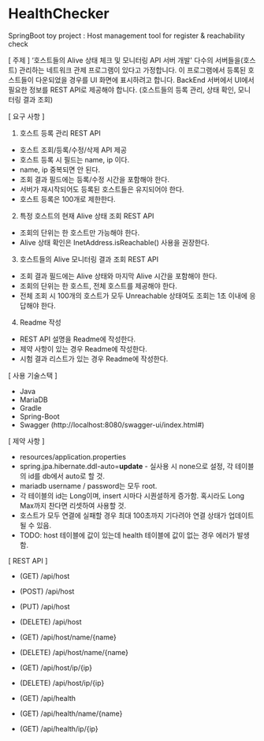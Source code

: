 # HealthChecker
SpringBoot toy project : Host management tool for register &amp; reachability check

[ 주제 ]
‘호스트들의 Alive 상태 체크 및 모니터링 API 서버 개발'
다수의 서버들을(호스트) 관리하는 네트워크 관제 프로그램이 있다고 가정합니다.
이 프로그램에서 등록된 호스트들이 다운되었을 경우를 UI 화면에 표시하려고 합니다.
BackEnd 서버에서 UI에서 필요한 정보를 REST API로 제공해야 합니다.
(호스트들의 등록 관리, 상태 확인, 모니터링 결과 조회)

[ 요구 사항 ]
1. 호스트 등록 관리 REST API
  - 호스트 조회/등록/수정/삭제 API 제공
  - 호스트 등록 시 필드는 name, ip 이다.
  - name, ip 중복되면 안 된다.
  - 조회 결과 필드에는 등록/수정 시간을 포함해야 한다.
  - 서버가 재시작되어도 등록된 호스트들은 유지되어야 한다.
  - 호스트 등록은 100개로 제한한다.

2. 특정 호스트의 현재 Alive 상태 조회 REST API
  - 조회의 단위는 한 호스트만 가능해야 한다.
  - Alive 상태 확인은 InetAddress.isReachable() 사용을 권장한다.

3. 호스트들의 Alive 모니터링 결과 조회 REST API
  - 조회 결과 필드에는 Alive 상태와 마지막 Alive 시간을 포함해야 한다.
  - 조회의 단위는 한 호스트, 전체 호스트를 제공해야 한다.
  - 전체 조회 시 100개의 호스트가 모두 Unreachable 상태여도 조회는 1초 이내에 응답해야 한다.

4. Readme 작성
  - REST API 설명을 Readme에 작성한다.
  - 제약 사항이 있는 경우 Readme에 작성한다.
  - 시험 결과 리스트가 있는 경우 Readme에 작성한다.

[ 사용 기술스택 ]
  - Java
  - MariaDB
  - Gradle
  - Spring-Boot
  - Swagger (http://localhost:8080/swagger-ui/index.html#)

[ 제약 사항 ]
  - resources/application.properties
   - spring.jpa.hibernate.ddl-auto=**update**
    - 실사용 시 none으로 설정, 각 테이블의 id를 db에서 auto로 할 것.
   - mariadb username / password는 모두 root.
  - 각 테이블의 id는 Long이며, insert 시마다 시퀀셜하게 증가함. 혹시라도 Long Max까지 찬다면 리셋하여 사용할 것.
  - 호스트가 모두 연결에 실패할 경우 최대 100초까지 기다려야 연결 상태가 업데이트 될 수 있음.
  - TODO: host 테이블에 값이 있는데 health 테이블에 값이 없는 경우 에러가 발생함.

[ REST API ]
 - (GET) /api/host
 - (POST) /api/host
 - (PUT) /api/host
 - (DELETE) /api/host
 - (GET) /api/host/name/{name}
 - (DELETE) /api/host/name/{name}
 - (GET) /api/host/ip/{ip}
 - (DELETE) /api/host/ip/{ip}
 
 - (GET) /api/health
 - (GET) /api/health/name/{name}
 - (GET) /api/health/ip/{ip}
